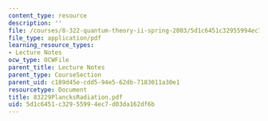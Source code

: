 ```yaml
---
content_type: resource
description: ''
file: /courses/8-322-quantum-theory-ii-spring-2003/5d1c6451c32955994ec7d03da162df6b_83229PlancksRadiation.pdf
file_type: application/pdf
learning_resource_types:
- Lecture Notes
ocw_type: OCWFile
parent_title: Lecture Notes
parent_type: CourseSection
parent_uid: c189d45e-cdd5-94e5-62db-7183011a30e1
resourcetype: Document
title: 83229PlancksRadiation.pdf
uid: 5d1c6451-c329-5599-4ec7-d03da162df6b
---
```

